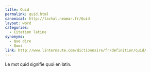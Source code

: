 ```yaml
---
title: Quid
permalink: quid.html
canonical: http://lachal.neamar.fr/Quid
layout: word
categories:
  - Citation latine
synonyms:
  - Que dire
  - Quoi
link: http://www.linternaute.com/dictionnaire/fr/definition/quid/
---
```


Le mot quid signifie quoi en latin.

